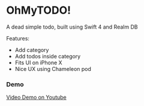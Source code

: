 # OhMyTODO!

A dead simple todo, built using Swift 4 and Realm DB

Features:
- Add category
- Add todos inside category
- Fits UI on iPhone X
- Nice UX using Chameleon pod

### Demo

[Video Demo on Youtube](https://www.youtube.com/watch?v=Mmix-U5b7NQ&t=5s)
